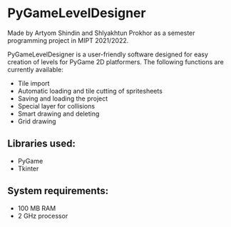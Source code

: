 # PyGameLevelDesigner
Made by Artyom Shindin and Shlyakhtun Prokhor as a semester programming project in MIPT 2021/2022.
 
 PyGameLevelDesigner is a user-friendly software designed for easy creation of levels for PyGame  2D platformers. The following functions are currently available:
 - Tile import
 - Automatic loading and tile cutting of spritesheets 
 - Saving and loading the project
 - Special layer for collisions
 - Smart drawing and deleting
 - Grid drawing 

## Libraries used:
 - PyGame
 - Tkinter

## System requirements: 
 - 100 MB RAM
 - 2 GHz processor
